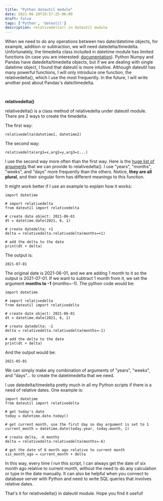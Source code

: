 ```yaml
---
title: "Python dateutil module"
date: 2021-06-20T19:57:25-06:00
draft: false
tags: ['Python', 'dateutil']
description: relativedelta() in dateutil module
---
```


When we need to do any operations between two date/datetime objects, for example, addition or subtraction, we will need datedelta/timedelta. Unfortunately, the timedelta class included in datetime module has limited functions (in case you are interested: [documentation](https://docs.python.org/3/library/datetime.html#timedelta-objects)). Python Numpy and Pandas have datedelta/timedelta objects, but if we are dealing with single datetime object, I found that dateutil is more intuitive. Although dateutil has many powerful functions, I will only introduce one function, the relativedelta(), which I use the most frequently. 
In the future, I will write another post about Pandas's date/timedelta. 
<p>&nbsp;</p>

**relativedelta()**

relativedelta() is a class method of relativedelta under dateutil module. There are 2 ways to create the timedelta.

The first way:
```
relativedelta(datetime1, datetime2)
```
The second way:
```
relativedelta(arg1=x,arg2=y,arg3=z...)
```

I use the second way more often than the first way. Here is the [huge list of arguments](https://dateutil.readthedocs.io/en/stable/relativedelta.html) that we can provide to relativedelta(). I use "years", "months", "weeks", and "days" more frequently than the others. Notice, **they are all plural**, and their singular form has different meanings to this function.

It might work better if I use an example to explain how it works:
```
import datetime 

# import relativedelta
from dateutil import relativedelta

# create date object: 2021-06-01
dt = datetime.date(2021, 6, 1)

# create datedelta: +1
delta = relativedelta.relativedelta(months=+1)

# add the delta to the date
print(dt + delta)
```
The output is:
```
2021-07-01
```
The original date is 2021-06-01, and we are adding 1 month to it so the output is 2021-07-01. If we want to subtract 1 month from it, we set the argument **months to -1** (months=-1). The python code would be:
```
import datetime

# import relativedelta
from dateutil import relativedelta

# create date object: 2021-06-01
dt = datetime.date(2021, 6, 1)

# create datedelta: -1
delta = relativedelta.relativedelta(months=-1)

# add the delta to the date
print(dt + delta)
```
And the output would be:
```
2021-05-01
```
We can simply make any combination of arguments of "years", "weeks", and "days"... to create the datetimedelta that we need.

I use datedelta/timedelta pretty much in all my Python scripts if there is a need of relative dates. One example is:
```
import datetime
from dateutil import relativedelta

# get today's date
today = datetime.date.today() 

# get current month, use the first day so day argument is set to 1
current_month = datetime.date(today.year, today.month, 1) 

# create delta, -6 months
delta = relativedelta.relativedelta(months=-6)

# get the date of 6 month ago relative to current month
six_month_ago = current_month + delta
```
In this way, every time I run this script, I can always get the date of six month ago relative to current month, without the need to do any calculation or type in the date manually. It can also be helpful when you connect to database server with Python and need to write SQL queries that involves relative dates.

That's it for relativedelta() in dateutil module. Hope you find it useful! 